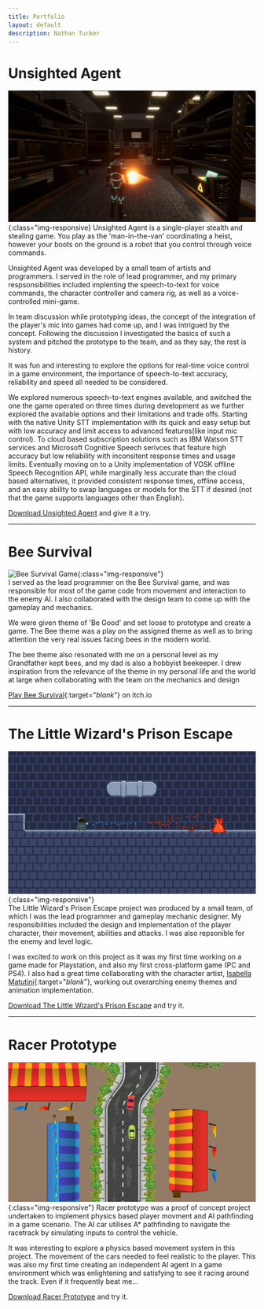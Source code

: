 ```yaml
---
title: Portfolio
layout: default
description: Nathan Tucker
---
```


# Unsighted Agent
![Unsighted Agent Game](/assets/images/Unsighted_Agent_Warehouse.PNG "Unsighted Agent"){:class="img-responsive}
Unsighted Agent is a single-player stealth and stealing game. You play as the 'man-in-the-van' coordinating a heist, however your boots on the ground is a robot that you control through voice commands.

Unsighted Agent was developed by a small team of artists and programmers. I served in the role of lead programmer, and my primary respsonsibilities included implenting the speech-to-text for voice commands, the character controller and camera rig, as well as a voice-controlled mini-game.

In team discussion while prototyping ideas, the concept of the integration of the player's mic into games had come up, and I was intrigued by the concept. Following the discussion I investigated the basics of such a system and pitched the prototype to the team, and as they say, the rest is history.

It was fun and interesting to explore the options for real-time voice control in a game environment, the importance of speech-to-text accuracy, reliability and speed all needed to be considered. 

We explored numerous speech-to-text engines available, and switched the one the game operated on three times during development as we further explored the available options and their limitations and trade offs.
Starting with the native Unity STT implementation with its quick and easy setup but with low accuracy and limit access to advanced features(like input mic control). 
To cloud based subscription solutions such as IBM Watson STT services and Microsoft Cognitive Speech serivces that feature high accuracy but low reliability with inconsitent response times and usage limits. 
Eventually moving on to a Unity implementation of VOSK offline Speech Recognition API, while marginally less accurate than the cloud based alternatives, it provided consistent response times, offline access, and an easy ability to swap languages or models for the STT if desired (not that the game supports languages other than English).

[Download Unsighted Agent](https://drive.google.com/file/d/1Mtt5sxJ5Ogq0Zj1mK3LdLV6F_1Snb0fm/view?usp=sharing) and give it a try.

---

# Bee Survival  
![Bee Survival Game](https://img.itch.zone/aW1hZ2UvMTE2NTQyNC82NzgwOTgzLnBuZw==/original/hry7vK.png "Bee Survival"){:class="img-responsive"}  
I served as the lead programmer on the Bee Survival game, and was responsible for most of the game code from movement and interaction to the enemy AI. I also collaborated with the design team to come up with the gameplay and mechanics.  
  
We were given theme of 'Be Good' and set loose to prototype and create a game. The Bee theme was a play on the assigned theme as well as to bring attention the very real issues facing bees in the modern world.

The bee theme also resonated with me on a personal level as my Grandfather kept bees, and my dad is also a hobbyist beekeeper. I drew inspiration from the relevance of the theme in my personal life and the world at large when collaborating with the team on the mechanics and design
  
[Play Bee Survival](https://bee-survival.itch.io/bee-survival){:target="_blank_"} on itch.io  

---
  
# The Little Wizard's Prison Escape
![The Little Wizard's Prison Escape](/assets/images/Little_Wizards_Prison_Escape_Small.PNG "The Little Wizard's Prison Escape"){:class="img-responsive"}  
The Little Wizard's Prison Escape project was produced by a small team, of which I was the lead programmer and gameplay mechanic designer. My responsibilities included the design and implementation of the player character, their movement, abilities and attacks. I was also repsonible for the enemy and level logic.
  
I was excited to work on this project as it was my first time working on a game made for Playstation, and also my first cross-platform game (PC and PS4). I also had a great time collaborating with the character artist, [Isabella Matutini](https://www.linkedin.com/in/isabella-matutini/){:target="_blank_"}, working out overarching enemy themes and animation implementation.
  
[Download The Little Wizard's Prison Escape](https://drive.google.com/file/d/13OMbXVnps7QuEbjBbX1k3kzKuC1fbEro/view?usp=sharing) and try it.  
  
---
  
# Racer Prototype
![Racer Prototype](/assets/images/Racer_Prototype.PNG "Racer Prototype"){:class="img-responsive"}
Racer prototype was a proof of concept project undertaken to implement physics based player movment and AI pathfinding in a game scenario. The AI car utilises A* pathfinding to navigate the racetrack by simulating inputs to control the vehicle.
  
It was interesting to explore a physics based movement system in this project. The movement of the cars needed to feel realistic to the player. This was also my first time creating an independent AI agent in a game environment which was enlightening and satisfying to see it racing around the track. Even if it frequently beat me...  
  
[Download Racer Prototype](/assets/downloads/Racer_Prototype_Release.zip) and try it.
